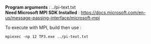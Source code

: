 **Program arguments** : ../pi-text.txt  
**Need Microsoft MPI SDK Installed** : https://docs.microsoft.com/en-us/message-passing-interface/microsoft-mpi

To execute with MPI, build then use :
```shell
mpiexec -np 12 TP3.exe ../pi-text.txt
```